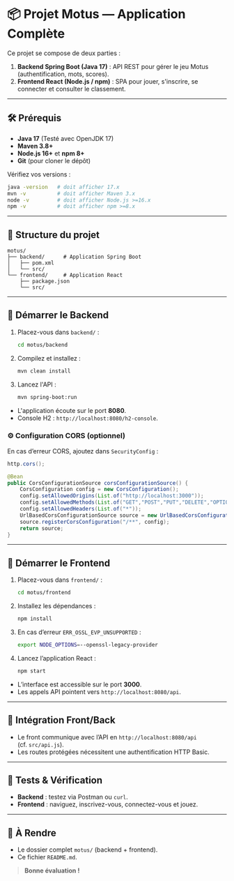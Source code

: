 # 📦 Projet Motus — Application Complète

Ce projet se compose de deux parties :

1. **Backend Spring Boot (Java 17)** : API REST pour gérer le jeu Motus (authentification, mots, scores).
2. **Frontend React (Node.js / npm)** : SPA pour jouer, s'inscrire, se connecter et consulter le classement.

---

## 🛠 Prérequis

* **Java 17** (Testé avec OpenJDK 17)
* **Maven 3.8+**
* **Node.js 16+** et **npm 8+**
* **Git** (pour cloner le dépôt)

Vérifiez vos versions :

```bash
java -version   # doit afficher 17.x
mvn -v          # doit afficher Maven 3.x
node -v         # doit afficher Node.js >=16.x
npm -v          # doit afficher npm >=8.x
```

---

## 📂 Structure du projet

```text
motus/
├── backend/      # Application Spring Boot
│   ├── pom.xml
│   └── src/
└── frontend/     # Application React
    ├── package.json
    └── src/
```

---

## 🚀 Démarrer le Backend

1. Placez-vous dans `backend/` :

   ```bash
   cd motus/backend
   ```
2. Compilez et installez :

   ```bash
   mvn clean install
   ```
3. Lancez l'API :

   ```bash
   mvn spring-boot:run
   ```

* L'application écoute sur le port **8080**.
* Console H2 : `http://localhost:8080/h2-console`.

### ⚙️ Configuration CORS (optionnel)

En cas d’erreur CORS, ajoutez dans `SecurityConfig` :

```java
http.cors();

@Bean
public CorsConfigurationSource corsConfigurationSource() {
    CorsConfiguration config = new CorsConfiguration();
    config.setAllowedOrigins(List.of("http://localhost:3000"));
    config.setAllowedMethods(List.of("GET","POST","PUT","DELETE","OPTIONS"));
    config.setAllowedHeaders(List.of("*"));
    UrlBasedCorsConfigurationSource source = new UrlBasedCorsConfigurationSource();
    source.registerCorsConfiguration("/**", config);
    return source;
}
```

---

## 🚀 Démarrer le Frontend

1. Placez-vous dans `frontend/` :

   ```bash
   cd motus/frontend
   ```
2. Installez les dépendances :

   ```bash
   npm install
   ```
3. En cas d’erreur `ERR_OSSL_EVP_UNSUPPORTED` :

   ```bash
   export NODE_OPTIONS=--openssl-legacy-provider
   ```
4. Lancez l’application React :

   ```bash
   npm start
   ```

* L’interface est accessible sur le port **3000**.
* Les appels API pointent vers `http://localhost:8080/api`.

---

## 🔗 Intégration Front/Back

* Le front communique avec l’API en `http://localhost:8080/api` (cf. `src/api.js`).
* Les routes protégées nécessitent une authentification HTTP Basic.

---

## 🧪 Tests & Vérification

* **Backend** : testez via Postman ou `curl`.
* **Frontend** : naviguez, inscrivez-vous, connectez-vous et jouez.

---

## 📁 À Rendre

* Le dossier complet `motus/` (backend + frontend).
* Ce fichier `README.md`.

> **Bonne évaluation !**
